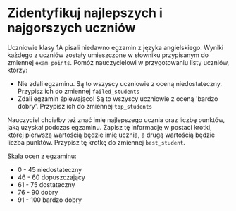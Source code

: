 #  Zidentyfikuj najlepszych i najgorszych uczniów

Uczniowie klasy 1A pisali niedawno egzamin z języka angielskiego. Wyniki każdego z uczniów zostały umieszczone w słowniku przypisanym do zmiennej `exam_points`. Pomóż nauczycielowi w przygotowaniu listy uczniów, którzy:

- Nie zdali egzaminu. Są to wszyscy uczniowie z oceną niedostateczny. Przypisz ich do zmiennej `failed_students`
- Zdali egzamin śpiewająco! Są to wszyscy uczniowie z oceną 'bardzo dobry'. Przypisz ich do zmiennej `top_students`

Nauczyciel chciałby też znać imię najlepszego ucznia oraz liczbę punktów, jaką uzyskał podczas egzaminu. Zapisz tę informację w postaci krotki, której pierwszą wartością będzie imię ucznia, a drugą wartością będzie liczba punktów. Przypisz tę krotkę do zmiennej `best_student`.

Skala ocen z egzaminu:

- 0 - 45 niedostateczny
- 46 - 60 dopuszczający
- 61 - 75 dostateczny
- 76 - 90 dobry
- 91 - 100 bardzo dobry